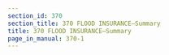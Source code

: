 ```yaml
---
section_id: 370
section_title: 370 FLOOD INSURANCE—Summary
title: 370 FLOOD INSURANCE—Summary
page_in_manual: 370-1
---
```

